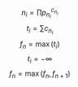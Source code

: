 $$ n_i=\prod p_{n_i}^{c_{n_i}} $$
$$ t_i=\sum c_{n_i} $$
$$ f_n=\max (t_i) $$
$$ t_i=-\infty $$
$$ f_n=\max (f_n,f_{n+1}) $$